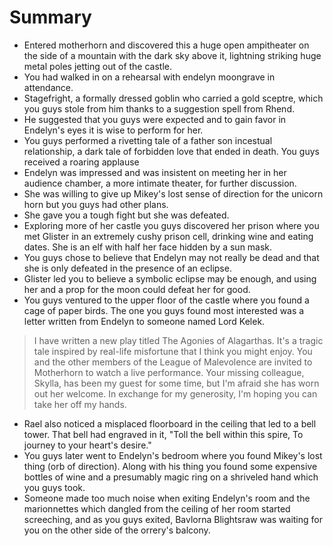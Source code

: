 # Summary

- Entered motherhorn and discovered this a huge open ampitheater on the side of a mountain with the dark sky above it, lightning striking huge metal poles jetting out of the castle. 
- You had walked in on a rehearsal with endelyn moongrave in attendance. 
- Stagefright, a formally dressed goblin who carried a gold sceptre, which you guys stole from him thanks to a suggestion spell from Rhend.
- He suggested that you guys were expected and to gain favor in Endelyn's eyes it is wise to perform for her.
- You guys performed a rivetting tale of a father son incestual relationship, a dark tale of forbidden love that ended in death. You guys received a roaring applause
- Endelyn was impressed and was insistent on meeting her in her audience chamber, a more intimate theater, for further discussion.
- She was willing to give up Mikey's lost sense of direction for the unicorn horn but you guys had other plans.
- She gave you a tough fight but she was defeated.
- Exploring more of her castle you guys discovered her prison where you met Glister in an extremely cushy prison cell, drinking wine and eating dates. She is an elf with half her face hidden by a sun mask.
- You guys chose to believe that Endelyn may not really be dead and that she is only defeated in the presence of an eclipse.
- Glister led you to believe a symbolic eclipse may be enough, and using her and a prop for the moon could defeat her for good.
- You guys ventured to the upper floor of the castle where you found a cage of paper birds. The one you guys found most interested was a letter written from Endelyn to someone named Lord Kelek.

>I have written a new play titled The Agonies of Alagarthas. It's a tragic tale inspired by real-life misfortune that I think you might enjoy. You and the other members of the League of Malevolence are invited to Motherhorn to watch a live performance. Your missing colleague, Skylla, has been my guest for some time, but I'm afraid she has worn out her welcome. In exchange for my generosity, I'm hoping you can take her off my hands.

- Rael also noticed a misplaced floorboard in the ceiling that led to a bell tower. That bell had engraved in it, "Toll the bell within this spire, To journey to your heart's desire."
- You guys later went to Endelyn's bedroom where you found Mikey's lost thing (orb of direction). Along with his thing you found some expensive bottles of wine and a presumably magic ring on a shriveled hand which you guys took.
- Someone made too much noise when exiting Endelyn's room and the marionnettes which dangled from the ceiling of her room started screeching, and as you guys exited, Bavlorna Blightsraw was waiting for you on the other side of the orrery's balcony.